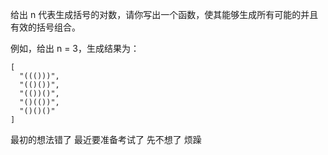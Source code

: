 给出 n 代表生成括号的对数，请你写出一个函数，使其能够生成所有可能的并且有效的括号组合。

例如，给出 n = 3，生成结果为：
```
[
  "((()))",
  "(()())",
  "(())()",
  "()(())",
  "()()()"
]
```

最初的想法错了
最近要准备考试了
先不想了
烦躁

